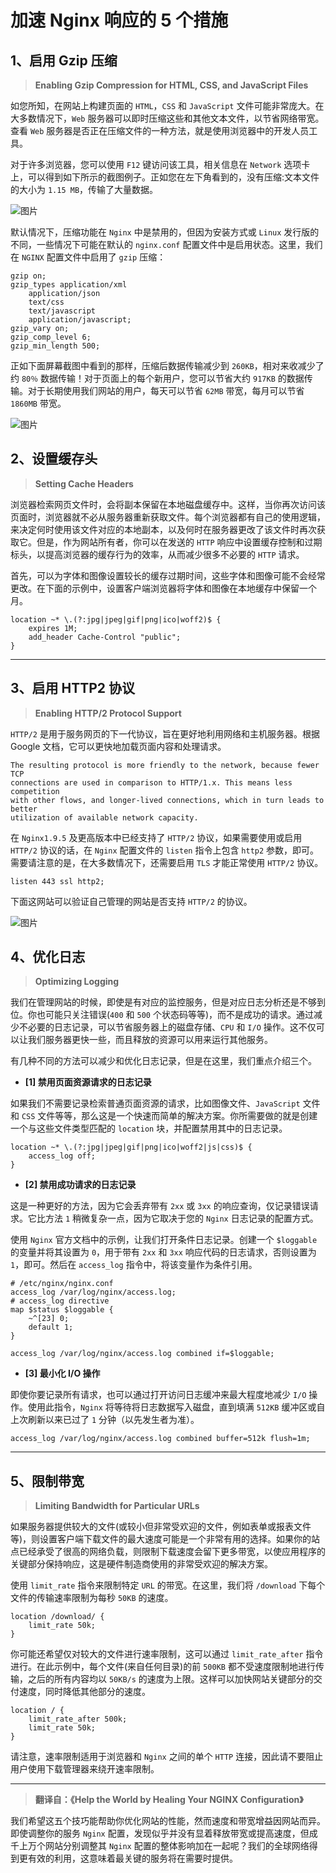 # 加速 Nginx 响应的 5 个措施

## 1、启用 Gzip 压缩

> **Enabling Gzip Compression for HTML, CSS, and JavaScript Files**

如您所知，在网站上构建页面的 `HTML`，`CSS` 和 `JavaScript` 文件可能非常庞大。在大多数情况下，`Web` 服务器可以即时压缩这些和其他文本文件，以节省网络带宽。查看 `Web` 服务器是否正在压缩文件的一种方法，就是使用浏览器中的开发人员工具。

对于许多浏览器，您可以使用 `F12` 键访问该工具，相关信息在 `Network` 选项卡上，可以得到如下所示的截图例子。正如您在左下角看到的，没有压缩:文本文件的大小为 `1.15 MB`，传输了大量数据。

![图片](https://mmbiz.qpic.cn/mmbiz_png/d5patQGz8KcOuSuKichEh2kQ8QrnO6Tia5tNmY8F7encuvSyJgia7dRSq23AmKCJRBpfApo5QliaoYssNzXn4DHruQ/640?wx_fmt=png&tp=webp&wxfrom=5&wx_lazy=1&wx_co=1)

默认情况下，压缩功能在 `Nginx` 中是禁用的，但因为安装方式或 `Linux` 发行版的不同，一些情况下可能在默认的 `nginx.conf` 配置文件中是启用状态。这里，我们在 `NGINX` 配置文件中启用了 `gzip` 压缩：

```
gzip on;
gzip_types application/xml
    application/json
    text/css
    text/javascript
    application/javascript;
gzip_vary on;
gzip_comp_level 6;
gzip_min_length 500;
```

正如下面屏幕截图中看到的那样，压缩后数据传输减少到 `260KB`，相对来收减少了约 `80％` 数据传输！对于页面上的每个新用户，您可以节省大约 `917KB` 的数据传输。对于长期使用我们网站的用户，每天可以节省 `62MB` 带宽，每月可以节省 `1860MB` 带宽。

![图片](https://mmbiz.qpic.cn/mmbiz_png/d5patQGz8KcOuSuKichEh2kQ8QrnO6Tia5vnW9Dkrtian2Rb8pcniatD4LBLpKsFCIZicH0VPgwUalAtNtTibHibItOrA/640?wx_fmt=png&tp=webp&wxfrom=5&wx_lazy=1&wx_co=1)

##  2、设置缓存头

> **Setting Cache Headers**

浏览器检索网页文件时，会将副本保留在本地磁盘缓存中。这样，当你再次访问该页面时，浏览器就不必从服务器重新获取文件。每个浏览器都有自己的使用逻辑，来决定何时使用该文件对应的本地副本，以及何时在服务器更改了该文件时再次获取它。但是，作为网站所有者，你可以在发送的 `HTTP` 响应中设置缓存控制和过期标头，以提高浏览器的缓存行为的效率，从而减少很多不必要的 `HTTP` 请求。

首先，可以为字体和图像设置较长的缓存过期时间，这些字体和图像可能不会经常更改。在下面的示例中，设置客户端浏览器将字体和图像在本地缓存中保留一个月。

```
location ~* \.(?:jpg|jpeg|gif|png|ico|woff2)$ {
    expires 1M;
    add_header Cache-Control "public";
}
```

------

##  3、启用 HTTP2 协议

> **Enabling HTTP/2 Protocol Support**

`HTTP/2` 是用于服务网页的下一代协议，旨在更好地利用网络和主机服务器。根据Google 文档，它可以更快地加载页面内容和处理请求。

```
The resulting protocol is more friendly to the network, because fewer TCP
connections are used in comparison to HTTP/1.x. This means less competition
with other flows, and longer‑lived connections, which in turn leads to better
utilization of available network capacity.
```

在 `Nginx1.9.5` 及更高版本中已经支持了 `HTTP/2` 协议，如果需要使用或启用 `HTTP/2` 协议的话，在 `Nginx` 配置文件的 `listen` 指令上包含 `http2` 参数，即可。需要请注意的是，在大多数情况下，还需要启用 `TLS` 才能正常使用 `HTTP/2` 协议。

```
listen 443 ssl http2;
```

下面这网站可以验证自己管理的网站是否支持 `HTTP/2` 的协议。

![图片](https://mmbiz.qpic.cn/mmbiz_png/d5patQGz8KcOuSuKichEh2kQ8QrnO6Tia5GvkicFH7rC4Vd6wEaVqm84cZcGhLY6fw2os2q2tuxNCMmkumG2vG2dA/640?wx_fmt=png&tp=webp&wxfrom=5&wx_lazy=1&wx_co=1)

##  4、优化日志

> **Optimizing Logging**

我们在管理网站的时候，即使是有对应的监控服务，但是对应日志分析还是不够到位。你也可能只关注错误(`400` 和 `500` 个状态码等等)，而不是成功的请求。通过减少不必要的日志记录，可以节省服务器上的磁盘存储、`CPU` 和 `I/O` 操作。这不仅可以让我们服务器更快一些，而且释放的资源可以用来运行其他服务。

有几种不同的方法可以减少和优化日志记录，但是在这里，我们重点介绍三个。

- **[1] 禁用页面资源请求的日志记录**

如果我们不需要记录检索普通页面资源的请求，比如图像文件、`JavaScript` 文件和 `CSS` 文件等等，那么这是一个快速而简单的解决方案。你所需要做的就是创建一个与这些文件类型匹配的 `location` 块，并配置禁用其中的日志记录。

```
location ~* \.(?:jpg|jpeg|gif|png|ico|woff2|js|css)$ {
    access_log off;
}
```

- **[2] 禁用成功请求的日志记录**

这是一种更好的方法，因为它会丢弃带有 `2xx` 或 `3xx` 的响应查询，仅记录错误请求。它比方法 `1` 稍微复杂一点，因为它取决于您的 `Nginx` 日志记录的配置方式。

使用 `Nginx` 官方文档中的示例，让我们打开条件日志记录。创建一个 `$loggable` 的变量并将其设置为 `0`，用于带有 `2xx` 和 `3xx` 响应代码的日志请求，否则设置为 `1`，即可。然后在 `access_log` 指令中，将该变量作为条件引用。

```
# /etc/nginx/nginx.conf
access_log /var/log/nginx/access.log;
# access_log directive
map $status $loggable {
    ~^[23] 0;
    default 1;
}

access_log /var/log/nginx/access.log combined if=$loggable;
```

- **[3] 最小化 I/O 操作**

即使你要记录所有请求，也可以通过打开访问日志缓冲来最大程度地减少 `I/O` 操作。使用此指令，`Nginx` 将等待将日志数据写入磁盘，直到填满 `512KB` 缓冲区或自上次刷新以来已过了 `1` 分钟（以先发生者为准）。

```
access_log /var/log/nginx/access.log combined buffer=512k flush=1m;
```

------

##  5、限制带宽

> **Limiting Bandwidth for Particular URLs**

如果服务器提供较大的文件(或较小但非常受欢迎的文件，例如表单或报表文件等)，则设置客户端下载文件的最大速度可能是一个非常有用的选择。如果你的站点已经承受了很高的网络负载，则限制下载速度会留下更多带宽，以使应用程序的关键部分保持响应，这是硬件制造商使用的非常受欢迎的解决方案。

使用 `limit_rate` 指令来限制特定 `URL` 的带宽。在这里，我们将 `/download` 下每个文件的传输速率限制为每秒 `50KB` 的速度。

```
location /download/ {
    limit_rate 50k;
}
```

你可能还希望仅对较大的文件进行速率限制，这可以通过 `limit_rate_after` 指令进行。在此示例中，每个文件(来自任何目录)的前 `500KB` 都不受速度限制地进行传输，之后的所有内容均以 `50KB/s` 的速度为上限。这样可以加快网站关键部分的交付速度，同时降低其他部分的速度。

```
location / {
    limit_rate_after 500k;
    limit_rate 50k;
}
```

请注意，速率限制适用于浏览器和 `Nginx` 之间的单个 `HTTP` 连接，因此请不要阻止用户使用下载管理器来绕开速率限制。

------

> **翻译自：《Help the World by Healing Your NGINX Configuration》**

我们希望这五个技巧能帮助你优化网站的性能，然而速度和带宽增益因网站而异。即使调整你的服务 `Nginx` 配置，发现似乎并没有显着释放带宽或提高速度，但成千上万个网站分别调整其 `Nginx` 配置的整体影响加在一起呢？我们的全球网络得到更有效的利用，这意味着最关键的服务将在需要时提供。